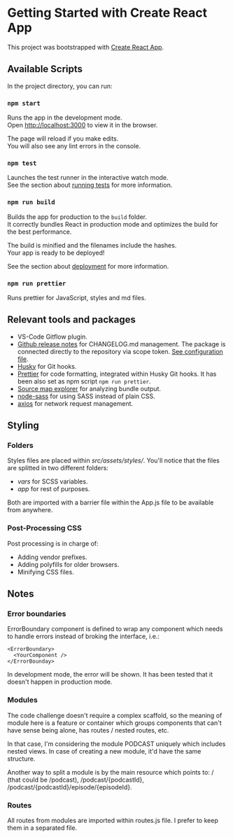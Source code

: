 # Getting Started with Create React App

This project was bootstrapped with [Create React App](https://github.com/facebook/create-react-app).

## Available Scripts

In the project directory, you can run:

### `npm start`

Runs the app in the development mode.\
Open [http://localhost:3000](http://localhost:3000) to view it in the browser.

The page will reload if you make edits.\
You will also see any lint errors in the console.

### `npm test`

Launches the test runner in the interactive watch mode.\
See the section about [running tests](https://facebook.github.io/create-react-app/docs/running-tests) for more information.

### `npm run build`

Builds the app for production to the `build` folder.\
It correctly bundles React in production mode and optimizes the build for the best performance.

The build is minified and the filenames include the hashes.\
Your app is ready to be deployed!

See the section about [deployment](https://facebook.github.io/create-react-app/docs/deployment) for more information.

### `npm run prettier`

Runs prettier for JavaScript, styles and md files.

## Relevant tools and packages

- VS-Code Gitflow plugin.
- [Github release notes](https://github-tools.github.io/github-release-notes) for CHANGELOG.md management. The package is connected directly to the repository via scope token. [See configuration file](/.grenrc).
- [Husky](https://typicode.github.io/husky/) for Git hooks.
- [Prettier](https://prettier.io/) for code formatting, integrated within Husky Git hooks. It has been also set as npm script `npm run prettier`.
- [Source map explorer](https://www.npmjs.com/package/source-map-explorer) for analyzing bundle output.
- [node-sass](https://www.npmjs.com/package/node-sass) for using SASS instead of plain CSS.
- [axios](https://github.com/axios/axios) for network request management.

## Styling

### Folders

Styles files are placed within _src/assets/styles/_. You'll notice that the files are splitted in two different folders:

- _vars_ for SCSS variables.
- _app_ for rest of purposes.

Both are imported with a barrier file within the App.js file to be available from anywhere.

### Post-Processing CSS

Post processing is in charge of:

- Adding vendor prefixes.
- Adding polyfills for older browsers.
- Minifying CSS files.

## Notes

### Error boundaries

ErrorBoundary component is defined to wrap any component which needs to handle errors instead of broking the interface, i.e.:

```
<ErrorBoundary>
  <YourComponent />
</ErrorBounday>
```

In development mode, the error will be shown. It has been tested that it doesn't happen in production mode.

### Modules

The code challenge doesn't require a complex scaffold, so the meaning of module here is a feature or container which groups components that can't have sense being alone, has routes / nested routes, etc.

In that case, I'm considering the module PODCAST uniquely which includes nested views. In case of creating a new module, it'd have the same structure.

Another way to split a module is by the main resource which points to: / (that could be /podcast), /podcast/{podcastId}, /podcast/{podcastId}/episode/{episodeId}.

### Routes

All routes from modules are imported within routes.js file. I prefer to keep them in a separated file.
